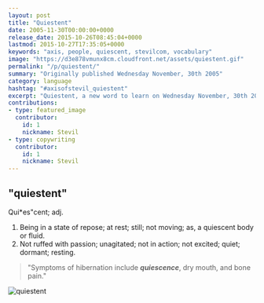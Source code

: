 ```yaml
---
layout: post
title: "Quiestent"
date: 2005-11-30T00:00:00+0000
release_date: 2015-10-26T08:45:04+0000
lastmod: 2015-10-27T17:35:05+0000
keywords: "axis, people, quiescent, stevilcom, vocabulary"
image: "https://d3e878vmunx8cm.cloudfront.net/assets/quiestent.gif"
permalink: "/p/quiestent/"
summary: "Originally published Wednesday November, 30th 2005"
category: language
hashtag: "#axisofstevil_quiestent"
excerpt: "Quiestent, a new word to learn on Wednesday November, 30th 2005"
contributions:
- type: featured_image
  contributor:
    id: 1
    nickname: Stevil
- type: copywriting
  contributor:
    id: 1
    nickname: Stevil
---
```


[id_1]: https://d3e878vmunx8cm.cloudfront.net/assets/quiestent.gif "quiestent"

## "quiestent" ##

Qui*es"cent; adj.

1. Being in a state of repose; at rest; still; not moving; as, a quiescent body or fluid.
2. Not ruffed with passion; unagitated; not in action; not excited; quiet; dormant; resting.
 
> "Symptoms of hibernation include ***quiescence***, dry mouth, and bone pain."

![quiestent][id_1]
